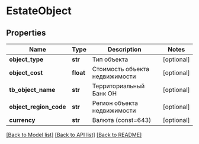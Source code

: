 # EstateObject

## Properties
Name | Type | Description | Notes
------------ | ------------- | ------------- | -------------
**object_type** | **str** | Тип объекта | [optional] 
**object_cost** | **float** | Стоимость объекта недвижимости | [optional] 
**tb_object_name** | **str** | Территориальный Банк ОН | [optional] 
**object_region_code** | **str** | Регион объекта недвижимости | [optional] 
**currency** | **str** | Валюта (const&#x3D;643) | [optional] 

[[Back to Model list]](../README.md#documentation-for-models) [[Back to API list]](../README.md#documentation-for-api-endpoints) [[Back to README]](../README.md)

